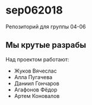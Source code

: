 # sep062018
Репозиторий для группы 04-06

## Мы крутые разрабы
Над проектом работают:
- Жуков Вячеслаc
- Алла Пугачева
- Даниил Гончаров
- Агафонов Фёдор
- Артем Коновалов
